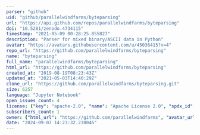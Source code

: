 ```yaml
---
parser: "github"
uid: "github/parallelwindfarms/byteparsing"
url: "https://api.github.com/repos/parallelwindfarms/byteparsing"
doi: "10.5281/zenodo.4734115"
timestamp: "2021-05-09 00:28:25.855827"
description: "Parser for mixed binary/ASCII data in Python"
avatar: "https://avatars.githubusercontent.com/u/45036415?v=4"
repo_url: "https://github.com/parallelwindfarms/byteparsing"
name: "byteparsing"
full_name: "parallelwindfarms/byteparsing"
html_url: "https://github.com/parallelwindfarms/byteparsing"
created_at: "2019-08-19T08:23:43Z"
updated_at: "2021-05-03T14:40:29Z"
clone_url: "https://github.com/parallelwindfarms/byteparsing.git"
size: 6257
language: "Jupyter Notebook"
open_issues_count: 4
license: {"key": "apache-2.0", "name": "Apache License 2.0", "spdx_id": "Apache-2.0", "url": "https://api.github.com/licenses/apache-2.0", "node_id": "MDc6TGljZW5zZTI="}
subscribers_count: 1
owner: {"html_url": "https://github.com/parallelwindfarms", "avatar_url": "https://avatars.githubusercontent.com/u/45036415?v=4", "login": "parallelwindfarms", "type": "Organization"}
date: "2024-09-07 14:23:32.230046"
---
```

